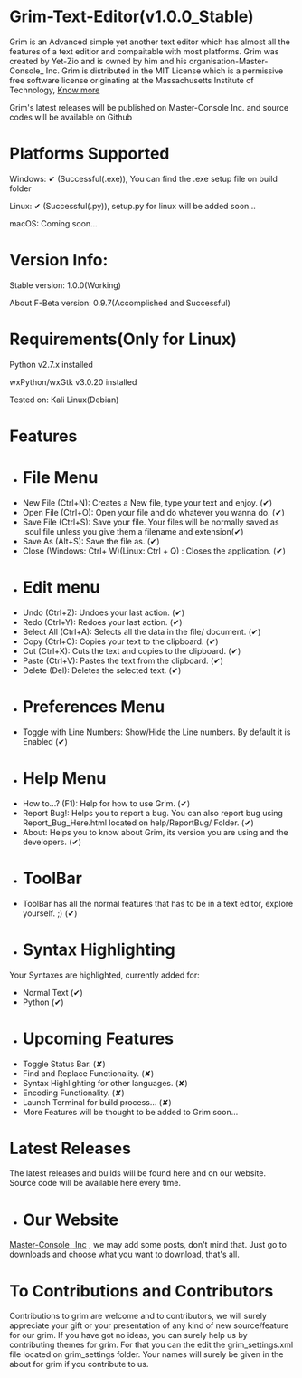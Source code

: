 # Grim-Text-Editor(v1.0.0_Stable)
Grim is an Advanced simple yet another text editor which has almost all the features of a text editior and compaitable with most platforms. Grim was created by Yet-Zio and is owned by him and his organisation-Master-Console_ Inc. Grim is distributed in the MIT License which is a permissive free software license originating at the Massachusetts Institute of Technology, [Know more](https://en.wikipedia.org/wiki/MIT_License)

Grim's latest releases will be published on Master-Console Inc. and source codes will be available on Github

# Platforms Supported
Windows: ✔ (Successful(.exe)), You can find the .exe setup file on build folder

Linux: ✔ (Successful(.py)), setup.py for linux will be added soon...

macOS: Coming soon...

# Version Info:
Stable version: 1.0.0(Working)

About F-Beta version: 0.9.7(Accomplished and Successful)

# Requirements(Only for Linux)
Python v2.7.x installed

wxPython/wxGtk v3.0.20 installed

Tested on: Kali Linux(Debian)

# Features
- # File Menu
- New File (Ctrl+N): Creates a New file, type your text and enjoy. (✔)
- Open File (Ctrl+O): Open your file and do whatever you wanna do. (✔)
- Save File (Ctrl+S): Save your file. Your files will be normally saved as .soul file unless you give them a filename and extension(✔)
- Save As (Alt+S): Save the file as. (✔)
- Close (Windows: Ctrl+ W)(Linux: Ctrl + Q) : Closes the application. (✔)
- # Edit menu
- Undo (Ctrl+Z): Undoes your last action. (✔)
- Redo (Ctrl+Y): Redoes your last action. (✔)
- Select All (Ctrl+A): Selects all the data in the file/ document. (✔)
- Copy (Ctrl+C): Copies your text to the clipboard. (✔)
- Cut (Ctrl+X): Cuts the text and copies to the clipboard. (✔)
- Paste (Ctrl+V): Pastes the text from the clipboard. (✔)
- Delete (Del): Deletes the selected text. (✔)
- # Preferences Menu
- Toggle with Line Numbers: Show/Hide the Line numbers. By default it is Enabled (✔)
- # Help Menu
- How to...? (F1): Help for how to use Grim. (✔)
- Report Bug!: Helps you to report a bug. You can also report bug using Report_Bug_Here.html located on help/ReportBug/ Folder. (✔)
- About: Helps you to know about Grim, its version you are using and the developers. (✔)
- # ToolBar
- ToolBar has all the normal features that has to be in a text editor, explore yourself. ;) (✔)
- # Syntax Highlighting
Your Syntaxes are highlighted, currently added for:

- Normal Text (✔)
- Python (✔)
- # Upcoming Features
- Toggle Status Bar. (✘)
- Find and Replace Functionality. (✘)
- Syntax Highlighting for other languages. (✘)
- Encoding Functionality. (✘)
- Launch Terminal for build process... (✘)
- More Features will be thought to be added to Grim soon...

# Latest Releases
The latest releases and builds will be found here and on our website. Source code will be available here every time.
- # Our Website
[Master-Console_ Inc](http://www.masterconsoleblog.wordpress.com) , we may add some posts, don't mind that. Just go to downloads and choose what you want to download, that's all.

# To Contributions and Contributors
Contributions to grim are welcome and to contributors, we will surely appreciate your gift or your presentation of any kind of new source/feature for our grim. If you have got no ideas, you can surely help us by contributing themes for grim. For that you can the edit the grim_settings.xml file located on grim_settings folder. Your names will surely be given in the about for grim if you contribute to us.
